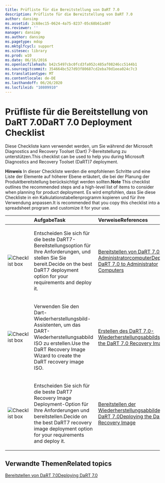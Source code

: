 ```yaml
---
title: Prüfliste für die Bereitstellung von DaRT 7.0
description: Prüfliste für die Bereitstellung von DaRT 7.0
author: dansimp
ms.assetid: 2c68ec15-0624-4a75-8237-05c68b61ad07
ms.reviewer: ''
manager: dansimp
ms.author: dansimp
ms.pagetype: mdop
ms.mktglfcycl: support
ms.sitesec: library
ms.prod: w10
ms.date: 06/16/2016
ms.openlocfilehash: b42c5497cbc0fcd3fa952c485af08246cc5144b1
ms.sourcegitcommit: 354664bc527d93f80687cd2eba70d1eea024c7c3
ms.translationtype: MT
ms.contentlocale: de-DE
ms.lasthandoff: 06/26/2020
ms.locfileid: "10809910"
---
```

# <span data-ttu-id="60dd8-103">Prüfliste für die Bereitstellung von DaRT 7.0</span><span class="sxs-lookup"><span data-stu-id="60dd8-103">DaRT 7.0 Deployment Checklist</span></span>


<span data-ttu-id="60dd8-104">Diese Checkliste kann verwendet werden, um Sie während der Microsoft Diagnostics and Recovery Toolset (Dart) 7-Bereitstellung zu unterstützen.</span><span class="sxs-lookup"><span data-stu-id="60dd8-104">This checklist can be used to help you during Microsoft Diagnostics and Recovery Toolset (DaRT)7 deployment.</span></span>

<span data-ttu-id="60dd8-105">**Hinweis**  In dieser Checkliste werden die empfohlenen Schritte und eine Liste der Elemente auf höherer Ebene erläutert, die bei der Planung der Produktbereitstellung berücksichtigt werden sollten.</span><span class="sxs-lookup"><span data-stu-id="60dd8-105">**Note** This checklist outlines the recommended steps and a high-level list of items to consider when planning for product deployment.</span></span> <span data-ttu-id="60dd8-106">Es wird empfohlen, dass Sie diese Checkliste in ein Kalkulationstabellenprogramm kopieren und für ihre Verwendung anpassen.</span><span class="sxs-lookup"><span data-stu-id="60dd8-106">It is recommended that you copy this checklist into a spreadsheet program and customize it for your use.</span></span>

 

<table>
<colgroup>
<col width="33%" />
<col width="33%" />
<col width="33%" />
</colgroup>
<thead>
<tr class="header">
<th align="left"></th>
<th align="left"><span data-ttu-id="60dd8-107">Aufgabe</span><span class="sxs-lookup"><span data-stu-id="60dd8-107">Task</span></span></th>
<th align="left"><span data-ttu-id="60dd8-108">Verweise</span><span class="sxs-lookup"><span data-stu-id="60dd8-108">References</span></span></th>
</tr>
</thead>
<tbody>
<tr class="odd">
<td align="left"><img src="images/checklistbox.gif" alt="Checklist box" /></td>
<td align="left"><p><span data-ttu-id="60dd8-109">Entscheiden Sie sich für die beste DaRT7-Bereitstellungsoption für Ihre Anforderungen, und stellen Sie Sie bereit.</span><span class="sxs-lookup"><span data-stu-id="60dd8-109">Decide on the best DaRT7 deployment option for your requirements and deploy it.</span></span></p></td>
<td align="left"><p><a href="deploying-dart-70-to-administrator-computers-dart-7.md" data-raw-source="[Deploying DaRT 7.0 to Administrator Computers](deploying-dart-70-to-administrator-computers-dart-7.md)"><span data-ttu-id="60dd8-110">Bereitstellen von DaRT 7.0 für Administratorcomputer</span><span class="sxs-lookup"><span data-stu-id="60dd8-110">Deploying DaRT 7.0 to Administrator Computers</span></span></a></p></td>
</tr>
<tr class="even">
<td align="left"><img src="images/checklistbox.gif" alt="Checklist box" /></td>
<td align="left"><p><span data-ttu-id="60dd8-111">Verwenden Sie den Dart-Wiederherstellungsbild-Assistenten, um das DART-Wiederherstellungsabbild ISO zu erstellen.</span><span class="sxs-lookup"><span data-stu-id="60dd8-111">Use the DaRT Recovery Image Wizard to create the DaRT recovery image ISO.</span></span></p></td>
<td align="left"><p><a href="creating-the-dart-70-recovery-image-dart-7.md" data-raw-source="[Creating the DaRT 7.0 Recovery Image](creating-the-dart-70-recovery-image-dart-7.md)"><span data-ttu-id="60dd8-112">Erstellen des DaRT 7.0-Wiederherstellungsabbilds</span><span class="sxs-lookup"><span data-stu-id="60dd8-112">Creating the DaRT 7.0 Recovery Image</span></span></a></p></td>
</tr>
<tr class="odd">
<td align="left"><img src="images/checklistbox.gif" alt="Checklist box" /></td>
<td align="left"><p><span data-ttu-id="60dd8-113">Entscheiden Sie sich für die beste DaRT7 Recovery Image Deployment-Option für Ihre Anforderungen und bereitstellen.</span><span class="sxs-lookup"><span data-stu-id="60dd8-113">Decide on the best DaRT7 recovery image deployment option for your requirements and deploy it.</span></span></p></td>
<td align="left"><p><a href="deploying-the-dart-70-recovery-image-dart-7.md" data-raw-source="[Deploying the DaRT 7.0 Recovery Image](deploying-the-dart-70-recovery-image-dart-7.md)"><span data-ttu-id="60dd8-114">Bereitstellen der Wiederherstellungsabbilder von DaRT 7.0</span><span class="sxs-lookup"><span data-stu-id="60dd8-114">Deploying the DaRT 7.0 Recovery Image</span></span></a></p></td>
</tr>
</tbody>
</table>

 

## <span data-ttu-id="60dd8-115">Verwandte Themen</span><span class="sxs-lookup"><span data-stu-id="60dd8-115">Related topics</span></span>


[<span data-ttu-id="60dd8-116">Bereitstellen von DaRT 7.0</span><span class="sxs-lookup"><span data-stu-id="60dd8-116">Deploying DaRT 7.0</span></span>](deploying-dart-70-new-ia.md)

 

 





